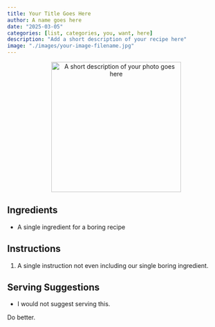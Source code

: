 ```yaml
---
title: Your Title Goes Here
author: A name goes here
date: "2025-03-05"
categories: [list, categories, you, want, here]
description: "Add a short description of your recipe here"
image: "./images/your-image-filename.jpg"
---
```


<!-- Replace the img src file path below with the same path you used in the YAML above -->
<p align="center">
  <img src="./images/your-image-filename.jpg" alt="A short description of your photo goes here" width="300"/>
</p>

## Ingredients

- A single ingredient for a boring recipe

## Instructions

1. A single instruction not even including our single boring ingredient.

## Serving Suggestions
- I would not suggest serving this.

Do better.
